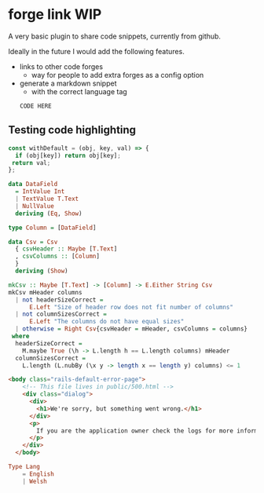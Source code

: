 # forge link WIP

A very basic plugin to share code snippets, currently from github. 

Ideally in the future I would add the following features.

- links to other code forges
    - way for people to add extra forges as a config option
- generate a markdown snippet 
    - with the correct language tag
    ```LANG
    CODE HERE
    ```

## Testing code highlighting

```javascript
const withDefault = (obj, key, val) => {
  if (obj[key]) return obj[key];
 return val;
};
```


```haskell
data DataField
  = IntValue Int
  | TextValue T.Text
  | NullValue
  deriving (Eq, Show)

type Column = [DataField]

data Csv = Csv
  { csvHeader :: Maybe [T.Text]
  , csvColumns :: [Column]
  }
  deriving (Show)

mkCsv :: Maybe [T.Text] -> [Column] -> E.Either String Csv
mkCsv mHeader columns
  | not headerSizeCorrect =
      E.Left "Size of header row does not fit number of columns"
  | not columnSizesCorrect =
      E.Left "The columns do not have equal sizes"
  | otherwise = Right Csv{csvHeader = mHeader, csvColumns = columns}
 where
  headerSizeCorrect =
    M.maybe True (\h -> L.length h == L.length columns) mHeader
  columnSizesCorrect =
    L.length (L.nubBy (\x y -> length x == length y) columns) <= 1
```

```html
<body class="rails-default-error-page">
    <!-- This file lives in public/500.html -->
    <div class="dialog">
      <div>
        <h1>We're sorry, but something went wrong.</h1>
      </div>
      <p>
        If you are the application owner check the logs for more information.
      </p>
    </div>
  </body>
```

```elm
Type Lang 
    = English 
    | Welsh
```

